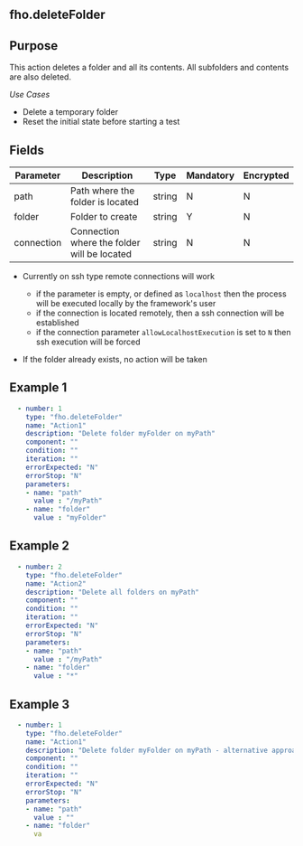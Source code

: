 ## fho.deleteFolder
## Purpose
This action deletes a folder and all its contents. All subfolders and contents are also deleted.

*Use Cases*
* Delete a temporary folder
* Reset the initial state before starting a test

## Fields
|Parameter|Description|Type|Mandatory|Encrypted|
|---------|-----------|----|---------|---------|
|path|Path where the folder is located|string|N|N|
|folder|Folder to create|string|Y|N|
|connection|Connection where the folder will be located|string|N|N|

* Currently on ssh type remote connections will work
  * if the parameter is empty, or defined as `localhost` then the process will be executed locally by the framework's user
  * if the connection is located remotely, then a ssh connection will be established
  * if the connection parameter `allowLocalhostExecution` is set to `N` then ssh execution will be forced

* If the folder already exists, no action will be taken

## Example 1

```yaml
  - number: 1
    type: "fho.deleteFolder"
    name: "Action1"
    description: "Delete folder myFolder on myPath"
    component: ""
    condition: ""
    iteration: ""
    errorExpected: "N"
    errorStop: "N"
    parameters:
    - name: "path"
      value : "/myPath"
    - name: "folder"
      value : "myFolder"
```
## Example 2

```yaml
  - number: 2
    type: "fho.deleteFolder"
    name: "Action2"
    description: "Delete all folders on myPath"
    component: ""
    condition: ""
    iteration: ""
    errorExpected: "N"
    errorStop: "N"
    parameters:
    - name: "path"
      value : "/myPath"
    - name: "folder"
      value : "*"
```
## Example 3

```yaml
  - number: 1
    type: "fho.deleteFolder"
    name: "Action1"
    description: "Delete folder myFolder on myPath - alternative approach"
    component: ""
    condition: ""
    iteration: ""
    errorExpected: "N"
    errorStop: "N"
    parameters:
    - name: "path"
      value : ""
    - name: "folder"
      va
